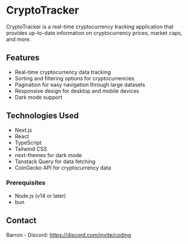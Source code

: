 # CryptoTracker

CryptoTracker is a real-time cryptocurrency tracking application that provides up-to-date information on cryptocurrency prices, market caps, and more.

## Features

- Real-time cryptocurrency data tracking
- Sorting and filtering options for cryptocurrencies
- Pagination for easy navigation through large datasets
- Responsive design for desktop and mobile devices
- Dark mode support

## Technologies Used

- Next.js
- React
- TypeScript
- Tailwind CSS
- next-themes for dark mode
- Tanstack Query for data fetching
- CoinGecko API for cryptocurrency data


### Prerequisites

- Node.js (v14 or later)
- bun


## Contact

Barron - Discord: https://discord.com/invite/coding 
